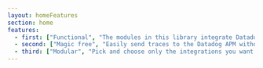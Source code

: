 ```yaml
---
layout: homeFeatures
section: home
features:
  - first: ["Functional", "The modules in this library integrate Datadog with cats, cats-effect, fs2, doobie, log4cats and HTTP4s."]
  - second: ["Magic free", "Easily send traces to the Datadog APM without using any magical instrumentation libraries.", "natchez-datadog"]
  - third: ["Modular", "Pick and choose only the integrations you want to suit your application and tech stack.", "natchez-doobie"]
---
```

